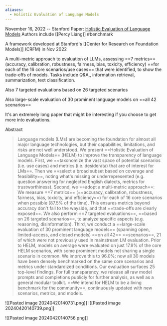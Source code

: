 ```yaml
---
aliases:
  - Holistic Evaluation of Language Models
---
```

November 16, 2022 -- Stanford
Paper: [Holistic Evaluation of Language Models](https://arxiv.org/abs/2211.09110)
Authors include [[Percy Liang]]
#benchmark 

A framework developed at Stanford's [[Center for Research on Foundation Models]] (CRFM) in Nov 2022

A multi-metric approach to evaluation of LLMs, assessing ==7 metrics== (accuracy, calibration, robustness, fairness, bias, toxicity, efficiency) ==for each of the 16 core scenarios/use cases== that were identified, to show the trade-offs of models. Tasks include Q&A,, information retrieval, summarization, text classification.

Also 7 targeted evaluations based on 26 targeted scenarios

Also large-scale evaluation of 30 prominent language models on ==all 42 scenarios==

It's an extremely long paper that might be interesting if you choose to get more into evaluations.

Abstract
> Language models (LMs) are becoming the foundation for almost all major language technologies, but their capabilities, limitations, and risks are not well understood. We present ==Holistic Evaluation of Language Models== (HELM) to improve the transparency of language models. First, we ==taxonomize the vast space of potential scenarios (i.e. use cases) and metrics (i.e. desiderata) that are of interest for LMs==. Then we ==select a broad subset based on coverage and feasibility==, noting what's missing or underrepresented (e.g. question answering for neglected English dialects, metrics for trustworthiness). Second, we ==adopt a multi-metric approach==: We measure ==7 metrics== (==accuracy, calibration, robustness, fairness, bias, toxicity, and efficiency==) for each of 16 core scenarios when possible (87.5% of the time). This ensures metrics beyond accuracy don't fall to the wayside, and that ==trade-offs are clearly exposed==. We also perform ==7 targeted evaluations==, ==based on 26 targeted scenarios==, to analyze specific aspects (e.g. reasoning, disinformation). Third, we conduct a ==large-scale evaluation of 30 prominent language models== (spanning open, limited-access, and closed models) ==on all 42== ==scenarios==, 21 of which were not previously used in mainstream LM evaluation. Prior to HELM, models on average were evaluated on just 17.9% of the core HELM scenarios, with some prominent models not sharing a single scenario in common. We improve this to 96.0%: now all 30 models have been densely benchmarked on the same core scenarios and metrics under standardized conditions. Our evaluation surfaces 25 top-level findings. For full transparency, we release all raw model prompts and completions publicly for further analysis, as well as a general modular toolkit. ==We intend for HELM to be a living benchmark for the community==, continuously updated with new scenarios, metrics, and models.


![[Pasted image 20240420140731.png]]
![[Pasted image 20240420140739.png]]

![[Pasted image 20240420140756.png]]

